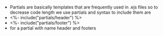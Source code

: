 * Partials are basically templates that are frequently used in .ejs files so to decrease code length we use partials and syntax to include them are
* <%- include("partials/header") %>
* <%- include("partials/footer") %>
* for a partial with name header and footers